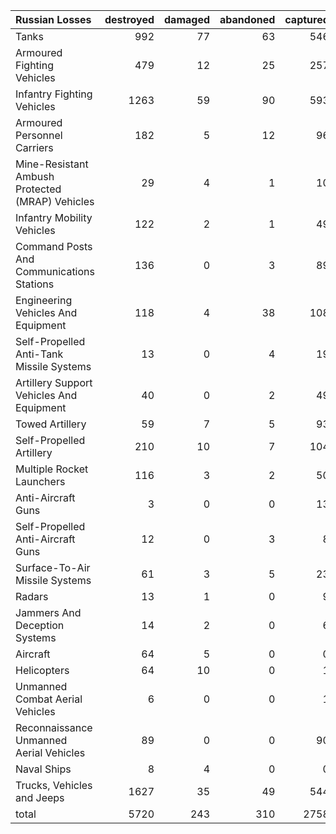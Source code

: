 | Russian Losses                                   |   destroyed |   damaged |   abandoned |   captured |   total |
|:-------------------------------------------------|------------:|----------:|------------:|-----------:|--------:|
| Tanks                                            |         992 |        77 |          63 |        546 |    1678 |
| Armoured Fighting Vehicles                       |         479 |        12 |          25 |        257 |     773 |
| Infantry Fighting Vehicles                       |        1263 |        59 |          90 |        593 |    2005 |
| Armoured Personnel Carriers                      |         182 |         5 |          12 |         96 |     295 |
| Mine-Resistant Ambush Protected  (MRAP) Vehicles |          29 |         4 |           1 |         10 |      44 |
| Infantry Mobility Vehicles                       |         122 |         2 |           1 |         49 |     174 |
| Command Posts And Communications Stations        |         136 |         0 |           3 |         89 |     228 |
| Engineering Vehicles And Equipment               |         118 |         4 |          38 |        108 |     268 |
| Self-Propelled Anti-Tank Missile Systems         |          13 |         0 |           4 |         19 |      36 |
| Artillery Support Vehicles And Equipment         |          40 |         0 |           2 |         49 |      91 |
| Towed Artillery                                  |          59 |         7 |           5 |         93 |     164 |
| Self-Propelled Artillery                         |         210 |        10 |           7 |        104 |     331 |
| Multiple Rocket Launchers                        |         116 |         3 |           2 |         50 |     171 |
| Anti-Aircraft Guns                               |           3 |         0 |           0 |         13 |      16 |
| Self-Propelled Anti-Aircraft Guns                |          12 |         0 |           3 |          8 |      23 |
| Surface-To-Air Missile Systems                   |          61 |         3 |           5 |         23 |      92 |
| Radars                                           |          13 |         1 |           0 |          9 |      23 |
| Jammers And Deception Systems                    |          14 |         2 |           0 |          6 |      22 |
| Aircraft                                         |          64 |         5 |           0 |          0 |      69 |
| Helicopters                                      |          64 |        10 |           0 |          1 |      75 |
| Unmanned Combat Aerial Vehicles                  |           6 |         0 |           0 |          1 |       7 |
| Reconnaissance Unmanned Aerial Vehicles          |          89 |         0 |           0 |         90 |     179 |
| Naval Ships                                      |           8 |         4 |           0 |          0 |      12 |
| Trucks, Vehicles and Jeeps                       |        1627 |        35 |          49 |        544 |    2255 |
| total                                            |        5720 |       243 |         310 |       2758 |    9031 |